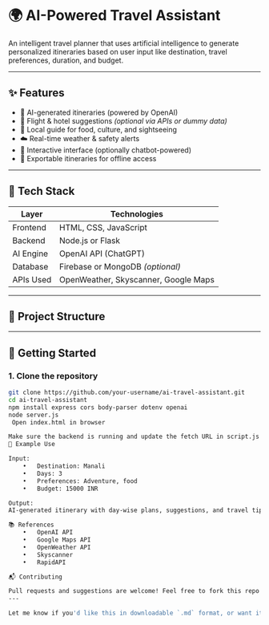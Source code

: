 # 🌍 AI-Powered Travel Assistant

An intelligent travel planner that uses artificial intelligence to generate personalized itineraries based on user input like destination, travel preferences, duration, and budget.

---

## ✨ Features

- 🧠 AI-generated itineraries (powered by OpenAI)
- 🏨 Flight & hotel suggestions *(optional via APIs or dummy data)*
- 📍 Local guide for food, culture, and sightseeing
- ☁️ Real-time weather & safety alerts
- 💬 Interactive interface (optionally chatbot-powered)
- 📄 Exportable itineraries for offline access

---

## 🧱 Tech Stack

| Layer      | Technologies                       |
|------------|------------------------------------|
| Frontend   | HTML, CSS, JavaScript              |
| Backend    | Node.js or Flask                   |
| AI Engine  | OpenAI API (ChatGPT)               |
| Database   | Firebase or MongoDB *(optional)*   |
| APIs Used  | OpenWeather, Skyscanner, Google Maps |

---

## 📁 Project Structure
---

## 🚀 Getting Started

### 1. Clone the repository
```bash
git clone https://github.com/your-username/ai-travel-assistant.git
cd ai-travel-assistant
npm install express cors body-parser dotenv openai
node server.js
 Open index.html in browser

Make sure the backend is running and update the fetch URL in script.js to match your server (e.g., http://localhost:3000/generate).
📌 Example Use

Input:
	•	Destination: Manali
	•	Days: 3
	•	Preferences: Adventure, food
	•	Budget: 15000 INR

Output:
AI-generated itinerary with day-wise plans, suggestions, and travel tips.

📚 References
	•	OpenAI API
	•	Google Maps API
	•	OpenWeather API
	•	Skyscanner
	•	RapidAPI

📬 Contributing

Pull requests and suggestions are welcome! Feel free to fork this repo and improve it further.
---

Let me know if you'd like this in downloadable `.md` format, or want it added to your report!
